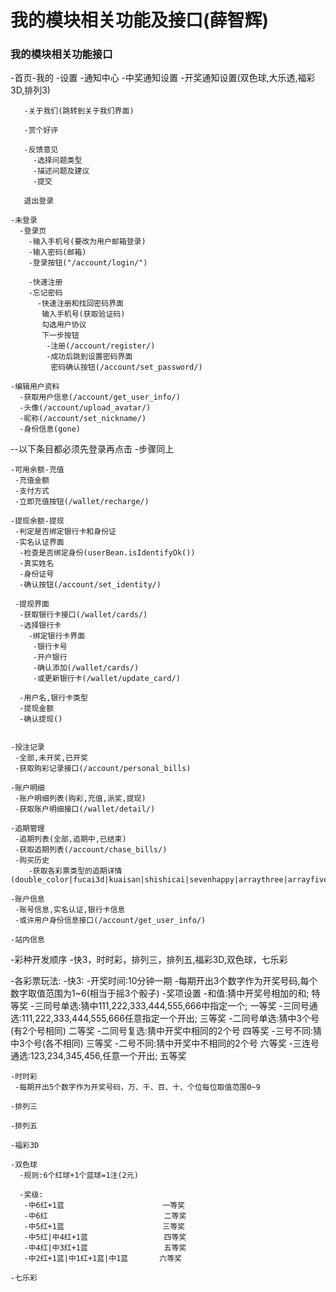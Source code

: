 我的模块相关功能及接口(薛智辉)
===============
### 我的模块相关功能接口
  -首页-我的
    -设置
       -通知中心
         -中奖通知设置
         -开奖通知设置(双色球,大乐透,福彩3D,排列3)

       -关于我们(跳转到关于我们界面)

       -赏个好评

       -反馈意见
         -选择问题类型
         -描述问题及建议
         -提交

       退出登录

    -未登录
      -登录页
        -输入手机号(要改为用户邮箱登录)
        -输入密码(邮箱)
        -登录按钮("/account/login/")

        -快速注册
        -忘记密码
          -快速注册和找回密码界面
           输入手机号(获取验证码)
           勾选用户协议
           下一步按钮
            -注册(/account/register/)
            -成功后跳到设置密码界面
             密码确认按钮(/account/set_password/)

    -编辑用户资料
      -获取用户信息(/account/get_user_info/)
      -头像(/account/upload_avatar/)
      -昵称(/account/set_nickname/)
      -身份信息(gone)

  --以下条目都必须先登录再点击
    -步骤同上

    -可用余额-充值
     -充值金额
     -支付方式
     -立即充值按钮(/wallet/recharge/)

    -提现余额-提现
     -判定是否绑定银行卡和身份证
     -实名认证界面
      -检查是否绑定身份(userBean.isIdentifyOk())
      -真实姓名
      -身份证号
      -确认按钮(/account/set_identity/)

     -提现界面
      -获取银行卡接口(/wallet/cards/)
      -选择银行卡
        -绑定银行卡界面
         -银行卡号
         -开户银行
         -确认添加(/wallet/cards/)
         -或更新银行卡(/wallet/update_card/)

      -用户名,银行卡类型
      -提现金额
      -确认提现()


    -投注记录
     -全部,未开奖,已开奖
     -获取购彩记录接口(/account/personal_bills)

    -账户明细
     -账户明细列表(购彩,充值,派奖,提现)
     -获取账户明细接口(/wallet/detail/)

    -追期管理
     -追期列表(全部,追期中,已结束)
     -获取追期列表(/account/chase_bills/)
     -购买历史
        -获取各彩票类型的追期详情(double_color|fucai3d|kuaisan|shishicai|sevenhappy|arraythree|arrayfive|sevenstar|elevenfive)

    -账户信息
     -账号信息,实名认证,银行卡信息
     -或许用户身份信息接口(/account/get_user_info/)

    -站内信息

  -彩种开发顺序
   -快3，时时彩，排列三，排列五,福彩3D,双色球，七乐彩
   
  -各彩票玩法:
    -快3:
      -开奖时间:10分钟一期
      -每期开出3个数字作为开奖号码,每个数字取值范围为1~6(相当于摇3个骰子)
      -奖项设置
       -和值:猜中开奖号相加的和;                              特等奖
       -三同号单选:猜中111,222,333,444,555,666中指定一个;     一等奖
       -三同号通选:111,222,333,444,555,666任意指定一个开出;   三等奖
       -二同号单选:猜中3个号(有2个号相同)                     二等奖
       -二同号复选:猜中开奖中相同的2个号                      四等奖
       -三号不同:猜中3个号(各不相同)                          三等奖
       -二号不同:猜中开奖中不相同的2个号                      六等奖
       -三连号通选:123,234,345,456,任意一个开出;             五等奖

    -时时彩
     -每期开出5个数字作为开奖号码，万、千、百、十、个位每位取值范围0~9

    -排列三

    -排列五

    -福彩3D

    -双色球
      -规则:6个红球+1个蓝球=1注(2元)

      -奖级:
       -中6红+1蓝                      一等奖
       -中6红                          二等奖
       -中5红+1蓝                      三等奖
       -中5红|中4红+1蓝                 四等奖
       -中4红|中3红+1蓝                 五等奖
       -中2红+1蓝|中1红+1蓝|中1蓝       六等奖

    -七乐彩









                                 
        
        
            
    
